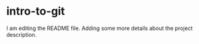 # intro-to-git
I am editing the README file. Adding some more details about the project description.
